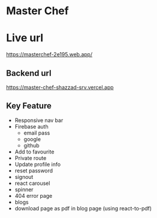 
# Master Chef


# Live url
https://masterchef-2e195.web.app/

## Backend url
https://master-chef-shazzad-srv.vercel.app


## Key Feature
- Responsive nav bar
- Firebase auth 
  - email pass
  - google
  - github
- Add to favourite
- Private route
- Update profile info
- reset password
- signout
- react carousel
- spinner
- 404 error page
- blogs
- download page as pdf in blog page (using react-to-pdf)







